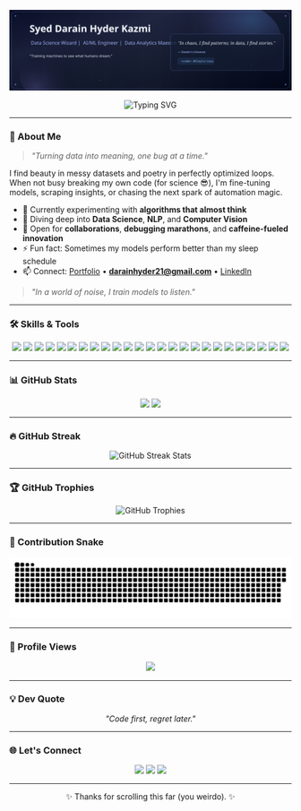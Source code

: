 ![Header](./assets/header.svg)

<div align="center">
  <img src="https://readme-typing-svg.demolab.com?font=Poppins&weight=500&size=24&duration=3000&pause=1000&color=A5B4FC&center=true&vCenter=true&width=500&lines=Data+Science+Wizard+%E2%9C%A8;Deep+Learning+Architect+%F0%9F%A7%A0;AI%2FML+Engineer+%F0%9F%A4%96;Neural+Networks+Expert+%F0%9F%94%A5;Data+Analytics+Maestro+%F0%9F%93%8A" alt="Typing SVG" />
</div>

---

### 🌌 About Me  

> *"Turning data into meaning, one bug at a time."*  

I find beauty in messy datasets and poetry in perfectly optimized loops.  
When not busy breaking my own code (for science 😎), I'm fine-tuning models, scraping insights, or chasing the next spark of automation magic.  

- 🔭 Currently experimenting with **algorithms that almost think**  
- 🌱 Diving deep into **Data Science**, **NLP**, and **Computer Vision**  
- 👯 Open for **collaborations**, **debugging marathons**, and **caffeine-fueled innovation**  
- ⚡ Fun fact: Sometimes my models perform better than my sleep schedule  
- 📫 Connect: [Portfolio](https://darainhyder.netlify.app) • **darainhyder21@gmail.com** • [LinkedIn](https://www.linkedin.com/in/syed-darain-hyder-kazmi)  

> *"In a world of noise, I train models to listen."*

---

### 🛠️ Skills & Tools  
<p align="center">
<img src="https://img.shields.io/badge/Python-3776AB?style=for-the-badge&logo=python&logoColor=white"/>
<img src="https://img.shields.io/badge/NumPy-013243?style=for-the-badge&logo=numpy&logoColor=white"/>
<img src="https://img.shields.io/badge/Pandas-150458?style=for-the-badge&logo=pandas&logoColor=white"/>
<img src="https://img.shields.io/badge/Scikit--Learn-F7931E?style=for-the-badge&logo=scikit-learn&logoColor=white"/>
<img src="https://img.shields.io/badge/TensorFlow-FF6F00?style=for-the-badge&logo=tensorflow&logoColor=white"/>
<img src="https://img.shields.io/badge/PyTorch-EE4C2C?style=for-the-badge&logo=pytorch&logoColor=white"/>
<img src="https://img.shields.io/badge/NLP-FF4088?style=for-the-badge&logo=apache&logoColor=white"/>
<img src="https://img.shields.io/badge/Computer%20Vision-4285F4?style=for-the-badge&logo=opencv&logoColor=white"/>
<img src="https://img.shields.io/badge/Kaggle-20BEFF?style=for-the-badge&logo=kaggle&logoColor=white"/>
<img src="https://img.shields.io/badge/Matplotlib-11557C?style=for-the-badge&logo=plotly&logoColor=white"/>
<img src="https://img.shields.io/badge/Seaborn-3792CB?style=for-the-badge&logo=python&logoColor=white"/>
<img src="https://img.shields.io/badge/Power%20BI-F2C811?style=for-the-badge&logo=powerbi&logoColor=black"/>
<img src="https://img.shields.io/badge/HTML5-E34F26?style=for-the-badge&logo=html5&logoColor=white"/>
<img src="https://img.shields.io/badge/CSS3-1572B6?style=for-the-badge&logo=css3&logoColor=white"/>
<img src="https://img.shields.io/badge/SQL-336791?style=for-the-badge&logo=postgresql&logoColor=white"/>
<img src="https://img.shields.io/badge/FastAPI-009688?style=for-the-badge&logo=fastapi&logoColor=white"/>
<img src="https://img.shields.io/badge/Docker-2496ED?style=for-the-badge&logo=docker&logoColor=white"/>
<img src="https://img.shields.io/badge/Git-F05032?style=for-the-badge&logo=git&logoColor=white"/>
<img src="https://img.shields.io/badge/GitHub-181717?style=for-the-badge&logo=github&logoColor=white"/>
<img src="https://img.shields.io/badge/GitLab-FC6D26?style=for-the-badge&logo=gitlab&logoColor=white"/>
<img src="https://img.shields.io/badge/Postman-FF6C37?style=for-the-badge&logo=postman&logoColor=white"/>
<img src="https://img.shields.io/badge/AWS-232F3E?style=for-the-badge&logo=amazonaws&logoColor=white"/>
<img src="https://img.shields.io/badge/Heroku-430098?style=for-the-badge&logo=heroku&logoColor=white"/>
<img src="https://img.shields.io/badge/Figma-F24E1E?style=for-the-badge&logo=figma&logoColor=white"/>
<img src="https://img.shields.io/badge/Canva-00C4CC?style=for-the-badge&logo=canva&logoColor=white"/>
</p>

---

### 📊 GitHub Stats
<p align="center">
<img src="https://github-readme-stats.vercel.app/api?username=DarainHyder&show_icons=true&theme=radical" height="165"/>
<img src="https://github-readme-stats.vercel.app/api/top-langs/?username=DarainHyder&layout=compact&theme=radical" height="165"/>
</p>

---

### 🔥 GitHub Streak
<p align="center">
  <img src="https://streak-stats.vercel.app?user=DarainHyder&theme=radical&hide_border=false&border_radius=5" alt="GitHub Streak Stats"/>
</p>

---

### 🏆 GitHub Trophies
<p align="center">
  <img src="https://github-profile-trophy.ryo-ma.vercel.app/?username=DarainHyder&theme=radical&no-frame=false&no-bg=true&margin-w=8" alt="GitHub Trophies"/>
</p>



---

### 🐍 Contribution Snake
![Snake animation](https://raw.githubusercontent.com/DarainHyder/DarainHyder/main/output/github-contribution-grid-snake.svg)

---

### 👀 Profile Views
<p align="center">
<img src="https://komarev.com/ghpvc/?username=DarainHyder&style=for-the-badge&color=F75C7E"/>
</p>

---

### 💡 Dev Quote
<p align="center"><i>"Code first, regret later."</i></p>

---

### 🌐 Let's Connect
<p align="center">
<a href="https://www.linkedin.com/in/syed-darain-hyder-kazmi"><img src="https://img.shields.io/badge/LinkedIn-0077B5?style=for-the-badge&logo=linkedin&logoColor=white"/></a>
<a href="mailto:darainhyder21@gmail.com"><img src="https://img.shields.io/badge/Email-D14836?style=for-the-badge&logo=gmail&logoColor=white"/></a>
<a href="https://www.instagram.com/sawab_e_darain?igsh=ZmpvM3EzMnNxc2Jy"><img src="https://img.shields.io/badge/Instagram-E4405F?style=for-the-badge&logo=instagram&logoColor=white"/></a>
</p>

---

<p align="center">✨ Thanks for scrolling this far (you weirdo). ✨</p>
